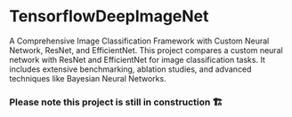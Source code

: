 # TensorflowDeepImageNet
A Comprehensive Image Classification Framework with Custom Neural Network, ResNet, and EfficientNet. This project compares a custom neural network with ResNet and EfficientNet for image classification tasks. It includes extensive benchmarking, ablation studies, and advanced techniques like Bayesian Neural Networks.

### Please note this project is still in construction 🏗️
